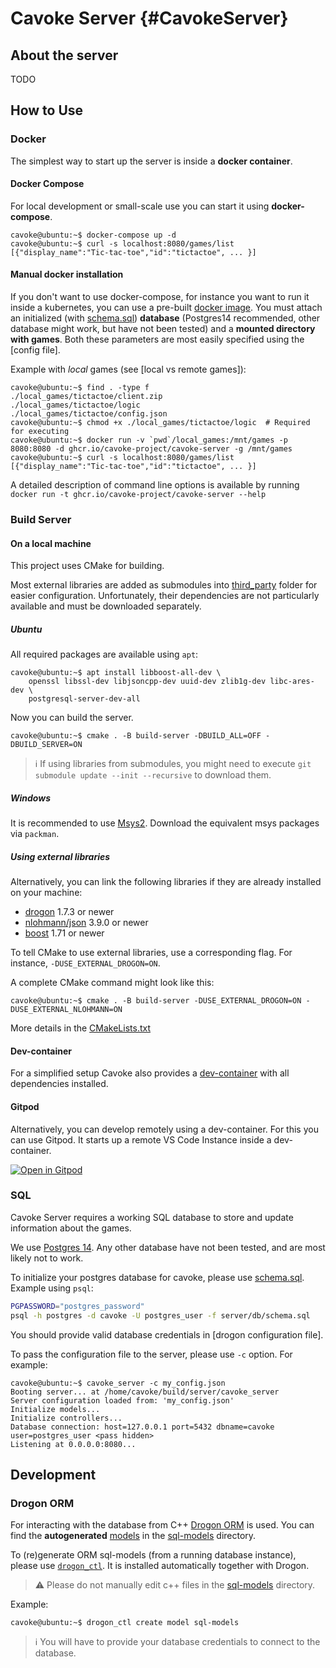 # Cavoke Server {#CavokeServer}

## About the server

TODO

## How to Use

### Docker

The simplest way to start up the server is inside a **docker container**.

#### Docker Compose

For local development or small-scale use you can start it using **docker-compose**.

```console
cavoke@ubuntu:~$ docker-compose up -d
cavoke@ubuntu:~$ curl -s localhost:8080/games/list
[{"display_name":"Tic-tac-toe","id":"tictactoe", ... }]
```

#### Manual docker installation

If you don't want to use docker-compose, for instance you want to run it inside a kubernetes, you can use a pre-built [docker image](https://ghcr.io/cavoke-project/cavoke-server). You must attach an
initialized (with [schema.sql](./db/schema.sql)) **database** (Postgres14 recommended, other database might work, but
have not been tested) and a **mounted directory with games**. Both these parameters are most easily specified using
the [config file]. <!-- TODO -->

Example with *local* games (see [local vs remote games]):

```console
cavoke@ubuntu:~$ find . -type f
./local_games/tictactoe/client.zip
./local_games/tictactoe/logic
./local_games/tictactoe/config.json
cavoke@ubuntu:~$ chmod +x ./local_games/tictactoe/logic  # Required for executing 
cavoke@ubuntu:~$ docker run -v `pwd`/local_games:/mnt/games -p 8080:8080 -d ghcr.io/cavoke-project/cavoke-server -g /mnt/games
cavoke@ubuntu:~$ curl -s localhost:8080/games/list
[{"display_name":"Tic-tac-toe","id":"tictactoe", ... }]
```

A detailed description of command line options is available by
running `docker run -t ghcr.io/cavoke-project/cavoke-server --help`

### Build Server

#### On a local machine

This project uses CMake for building.

Most external libraries are added as submodules into [third_party](../third_party) folder for easier configuration.
Unfortunately, their dependencies are not particularly available and must be downloaded separately.

##### Ubuntu

All required packages are available using `apt`:

```console
cavoke@ubuntu:~$ apt install libboost-all-dev \
    openssl libssl-dev libjsoncpp-dev uuid-dev zlib1g-dev libc-ares-dev \
    postgresql-server-dev-all
```

Now you can build the server.

```console
cavoke@ubuntu:~$ cmake . -B build-server -DBUILD_ALL=OFF -DBUILD_SERVER=ON
```

> :information_source: If using libraries from submodules, you might need to execute
> `git submodule update --init --recursive` to download them.

##### Windows

It is recommended to use [Msys2](https://www.msys2.org/). Download the equivalent msys packages via `packman`.

##### Using external libraries

Alternatively, you can link the following libraries if they are already installed on your machine:

- [drogon](https://github.com/drogonframework/drogon) 1.7.3 or newer
- [nlohmann/json](https://github.com/nlohmann/json) 3.9.0 or newer
- [boost](https://www.boost.org/) 1.71 or newer

To tell CMake to use external libraries, use a corresponding flag. For instance, `-DUSE_EXTERNAL_DROGON=ON`.

A complete CMake command might look like this:

```console
cavoke@ubuntu:~$ cmake . -B build-server -DUSE_EXTERNAL_DROGON=ON -DUSE_EXTERNAL_NLOHMANN=ON
```

More details in the [CMakeLists.txt](./CMakeLists.txt)

#### Dev-container

For a simplified setup Cavoke also provides a [dev-container](../.devcontainer/Dockerfile) with all dependencies
installed.

#### Gitpod

Alternatively, you can develop remotely using a dev-container. For this you can use Gitpod. It starts up a remote VS
Code Instance inside a dev-container.

[![Open in Gitpod](https://gitpod.io/button/open-in-gitpod.svg)](https://gitpod.io/#https://github.com/cavoke-project/cavoke)

### SQL

Cavoke Server requires a working SQL database to store and update information about the games.

We use [Postgres 14](https://www.postgresql.org/). Any other database have not been tested, and are most likely not to
work.

To initialize your postgres database for cavoke, please use [schema.sql](db/schema.sql). Example using `psql`:

```bash
PGPASSWORD="postgres_password"
psql -h postgres -d cavoke -U postgres_user -f server/db/schema.sql
```

You should provide valid database credentials in [drogon configuration file]. <!-- TODO -->

To pass the configuration file to the server, please use `-c` option. For example:

```console
cavoke@ubuntu:~$ cavoke_server -c my_config.json
Booting server... at /home/cavoke/build/server/cavoke_server
Server configuration loaded from: 'my_config.json'
Initialize models...
Initialize controllers...
Database connection: host=127.0.0.1 port=5432 dbname=cavoke user=postgres_user <pass hidden>
Listening at 0.0.0.0:8080... 
```

## Development

### Drogon ORM

For interacting with the database from
C++ [Drogon ORM](https://github.com/drogonframework/drogon/wiki/ENG-08-3-DataBase-ORM) is used. You can find the
**autogenerated** [models](https://github.com/drogonframework/drogon/wiki/ENG-08-3-DataBase-ORM#model) in
the [sql-models](./sql-models) directory.

To (re)generate ORM sql-models (from a running database instance), please use [`drogon_ctl`](https://github.com/drogonframework/drogon/wiki/ENG-11-drogon_ctl-Command). It is installed automatically together with Drogon.

> :warning: Please do not manually edit c++ files in the [sql-models](./sql-models) directory.

Example:
```console
cavoke@ubuntu:~$ drogon_ctl create model sql-models
```

> :information_source: You will have to provide your database credentials to connect to the database.
